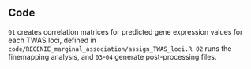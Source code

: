## Code
`01` creates correlation matrices for predicted gene expression values for each TWAS loci, defined in `code/REGENIE_marginal_association/assign_TWAS_loci.R`. `02` runs the finemapping analysis, and `03`-`04` generate post-processing files. 
